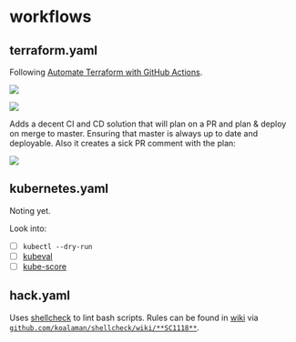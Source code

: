 # workflows

## terraform.yaml

Following [Automate Terraform with GitHub Actions](https://learn.hashicorp.com/tutorials/terraform/github-actions).

![](https://learn.hashicorp.com/img/terraform/automation/tfc-gh-actions-workflow.png)

![](https://learn.hashicorp.com/img/terraform/automation/pr-master-gh-actions-workflow.png)

Adds a decent CI and CD solution that will plan on a PR and plan & deploy on merge to master.
Ensuring that master is always up to date and deployable.
Also it creates a sick PR comment with the plan:

![](https://learn.hashicorp.com/img/terraform/automation/gh-actions-pr-plan.gif)

## kubernetes.yaml

Noting yet.

Look into:

- [ ] `kubectl --dry-run`
- [ ] [kubeval](https://github.com/instrumenta/kubeval)
- [ ] [kube-score](https://github.com/zegl/kube-score)

## hack.yaml

Uses [shellcheck](https://www.shellcheck.net/) to lint bash scripts.
Rules can be found in [wiki](https://github.com/koalaman/shellcheck/wiki) via [`github.com/koalaman/shellcheck/wiki/**SC1118**`](https://github.com/koalaman/shellcheck/wiki/SC1118).